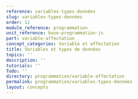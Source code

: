 ```yaml
---
reference: variables-types-données
slug: variables-types-données
order: 11
module_reference: programmation
unit_reference: base-programmation-js
part: variable-affectation
concept_categories: Variable et affectation
title: Variables et types de données
topics: ''
description: ''
tutorials: ''
Todo: ''
directory: programmation/variable-affectation
permalink: programmation/variables-types-données
layout: concepts
---
```

